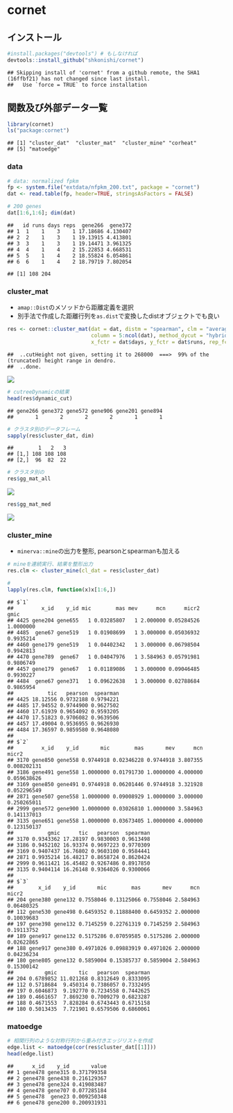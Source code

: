 cornet
================

インストール
------------

``` r
#install.packages("devtools") # もしなければ
devtools::install_github("shkonishi/cornet")
```

    ## Skipping install of 'cornet' from a github remote, the SHA1 (16ffbf21) has not changed since last install.
    ##   Use `force = TRUE` to force installation

関数及び外部データ一覧
----------------------

``` r
library(cornet)
ls("package:cornet")
```

    ## [1] "cluster_dat"  "cluster_mat"  "cluster_mine" "corheat"     
    ## [5] "matoedge"

### data

``` r
# data: normalized fpkm
fp <- system.file("extdata/nfpkm_200.txt", package = "cornet")
dat <- read.table(fp, header=TRUE, stringsAsFactors = FALSE)

# 200 genes
dat[1:6,1:6]; dim(dat)
```

    ##   id runs days reps  gene266  gene372
    ## 1  1    1    3    1 17.18686 4.130407
    ## 2  2    1    3    1 19.13915 4.413801
    ## 3  3    1    3    1 19.14471 3.961325
    ## 4  4    1    4    2 15.22853 4.668531
    ## 5  5    1    4    2 18.55824 6.054861
    ## 6  6    1    4    2 18.79719 7.802054

    ## [1] 108 204

### cluster\_mat

-   `amap::Dist`のメソッドから距離定義を選択
-   別手法で作成した距離行列を`as.dist`で変換したdistオブジェクトでも良い

``` r
res <- cornet::cluster_mat(dat = dat, distm = "spearman", clm = "average",
                           column = 5:ncol(dat), method_dycut = "hybrid",
                           x_fctr = dat$days, y_fctr = dat$runs, rep_fctr = dat$reps)
```

    ##  ..cutHeight not given, setting it to 268000  ===>  99% of the (truncated) height range in dendro.
    ##  ..done.

![](README_files/figure-markdown_github-ascii_identifiers/unnamed-chunk-4-1.png)

``` r
# cutreeDynamicの結果
head(res$dynamic_cut)
```

    ## gene266 gene372 gene572 gene906 gene201 gene894 
    ##       1       2       2       2       1       1

``` r
# クラスタ別のデータフレーム
sapply(res$cluster_dat, dim)
```

    ##        1   2   3
    ## [1,] 108 108 108
    ## [2,]  96  82  22

``` r
# クラスタ別の
res$gg_mat_all
```

![](README_files/figure-markdown_github-ascii_identifiers/unnamed-chunk-4-2.png)

``` r
res$gg_mat_med
```

![](README_files/figure-markdown_github-ascii_identifiers/unnamed-chunk-4-3.png)

### cluster\_mine

-   `minerva::mine`の出力を整形, pearsonとspearmanも加える

``` r
# mineを連続実行、結果を整形出力
res.clm <- cluster_mine(cl_dat = res$cluster_dat)

# 
lapply(res.clm, function(x)x[1:6,])
```

    ## $`1`
    ##         x_id    y_id mic        mas mev      mcn      micr2      gmic
    ## 4425 gene204 gene655   1 0.03285807   1 2.000000 0.05284526 1.0000000
    ## 4485  gene67 gene519   1 0.01908699   1 3.000000 0.05036932 0.9935214
    ## 4460 gene179 gene519   1 0.04402342   1 3.000000 0.06798504 0.9942813
    ## 4470 gene789  gene67   1 0.04047976   1 3.584963 0.05791981 0.9806749
    ## 4457 gene179  gene67   1 0.01189086   1 3.000000 0.09046485 0.9930227
    ## 4484  gene67 gene371   1 0.09622638   1 3.000000 0.02788684 0.9865954
    ##           tic   pearson  spearman
    ## 4425 18.12556 0.9732188 0.9794221
    ## 4485 17.94552 0.9744900 0.9627502
    ## 4460 17.61939 0.9654092 0.9593205
    ## 4470 17.51823 0.9706082 0.9639506
    ## 4457 17.49004 0.9536955 0.9626930
    ## 4484 17.36597 0.9859580 0.9648080
    ## 
    ## $`2`
    ##         x_id    y_id       mic        mas       mev      mcn       micr2
    ## 3170 gene850 gene558 0.9744918 0.02346228 0.9744918 3.807355 0.008202131
    ## 3186 gene491 gene558 1.0000000 0.01791730 1.0000000 4.000000 0.059638626
    ## 3169 gene850 gene491 0.9744918 0.06201446 0.9744918 3.321928 0.052296549
    ## 2871 gene507 gene558 1.0000000 0.09008929 1.0000000 3.000000 0.250265011
    ## 2999 gene572 gene900 1.0000000 0.03026810 1.0000000 3.584963 0.141137013
    ## 3135 gene651 gene558 1.0000000 0.03673405 1.0000000 4.000000 0.123150137
    ##           gmic      tic   pearson  spearman
    ## 3170 0.9343362 17.28197 0.9830003 0.9613498
    ## 3186 0.9452102 16.93374 0.9697223 0.9770309
    ## 3169 0.9407437 16.76802 0.9603100 0.9584441
    ## 2871 0.9935214 16.48217 0.8658724 0.8620424
    ## 2999 0.9611421 16.45482 0.9267486 0.8917850
    ## 3135 0.9404114 16.26148 0.9364026 0.9300066
    ## 
    ## $`3`
    ##        x_id    y_id       mic        mas       mev      mcn      micr2
    ## 204 gene380 gene132 0.7558046 0.13125066 0.7558046 2.584963 0.06480325
    ## 112 gene530 gene498 0.6459352 0.11888400 0.6459352 2.000000 0.10039683
    ## 197 gene398 gene132 0.7145259 0.22761319 0.7145259 2.584963 0.19113752
    ## 189 gene917 gene132 0.5175286 0.07059585 0.5175286 2.000000 0.02622865
    ## 188 gene917 gene380 0.4971026 0.09883919 0.4971026 2.000000 0.04236234
    ## 180 gene805 gene132 0.5859004 0.15385737 0.5859004 2.584963 0.15300142
    ##          gmic       tic   pearson  spearman
    ## 204 0.6789852 11.021268 0.8312649 0.8333095
    ## 112 0.5718684  9.450314 0.7386057 0.7332495
    ## 197 0.6046873  9.192770 0.7234558 0.7442625
    ## 189 0.4661657  7.869230 0.7009279 0.6823287
    ## 188 0.4671553  7.828284 0.6743443 0.6715158
    ## 180 0.5013435  7.721901 0.6579506 0.6860061

### matoedge

``` r
# 相関行列のような対称行列から重み付きエッジリストを作成
edge.list <- matoedge(cor(res$cluster_dat[[1]]))
head(edge.list)
```

    ##      x_id    y_id       value
    ## 1 gene478 gene315 0.371799358
    ## 2 gene478 gene438 0.216129367
    ## 3 gene478 gene324 0.419083487
    ## 4 gene478 gene707 0.077285184
    ## 5 gene478  gene23 0.009250348
    ## 6 gene478 gene200 0.200931931
